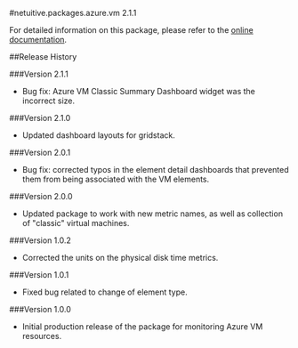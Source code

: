 #netuitive.packages.azure.vm 2.1.1

For detailed information on this package, please refer to the [online documentation](https://help.netuitive.com/Content/Integrations/microsoft_azure.htm).

##Release History

###Version 2.1.1

* Bug fix: Azure VM Classic Summary Dashboard widget was the incorrect size.

###Version 2.1.0

* Updated dashboard layouts for gridstack.

###Version 2.0.1

* Bug fix: corrected typos in the element detail dashboards that prevented them from being associated with the VM elements.

###Version 2.0.0

* Updated package to work with new metric names, as well as collection of "classic" virtual machines.

###Version 1.0.2

* Corrected the units on the physical disk time metrics.

###Version 1.0.1

* Fixed bug related to change of element type.

###Version 1.0.0

* Initial production release of the package for monitoring Azure VM resources.
